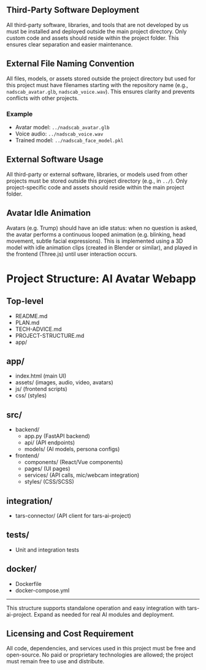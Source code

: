 ## Third-Party Software Deployment
All third-party software, libraries, and tools that are not developed by us must be installed and deployed outside the main project directory. Only custom code and assets should reside within the project folder. This ensures clear separation and easier maintenance.
## External File Naming Convention
All files, models, or assets stored outside the project directory but used for this project must have filenames starting with the repository name (e.g., `nadscab_avatar.glb`, `nadscab_voice.wav`). This ensures clarity and prevents conflicts with other projects.

### Example
- Avatar model: `../nadscab_avatar.glb`
- Voice audio: `../nadscab_voice.wav`
- Trained model: `../nadscab_face_model.pkl`
## External Software Usage
All third-party or external software, libraries, or models used from other projects must be stored outside this project directory (e.g., in `../`). Only project-specific code and assets should reside within the main project folder.
## Avatar Idle Animation
Avatars (e.g. Trump) should have an idle status: when no question is asked, the avatar performs a continuous looped animation (e.g. blinking, head movement, subtle facial expressions). This is implemented using a 3D model with idle animation clips (created in Blender or similar), and played in the frontend (Three.js) until user interaction occurs.
# Project Structure: AI Avatar Webapp

## Top-level
- README.md
- PLAN.md
- TECH-ADVICE.md
- PROJECT-STRUCTURE.md
- app/

## app/
- index.html (main UI)
- assets/ (images, audio, video, avatars)
- js/ (frontend scripts)
- css/ (styles)

## src/
- backend/
  - app.py (FastAPI backend)
  - api/ (API endpoints)
  - models/ (AI models, persona configs)
- frontend/
  - components/ (React/Vue components)
  - pages/ (UI pages)
  - services/ (API calls, mic/webcam integration)
  - styles/ (CSS/SCSS)

## integration/
- tars-connector/ (API client for tars-ai-project)

## tests/
- Unit and integration tests

## docker/
- Dockerfile
- docker-compose.yml

---
This structure supports standalone operation and easy integration with tars-ai-project. Expand as needed for real AI modules and deployment.

## Licensing and Cost Requirement
All code, dependencies, and services used in this project must be free and open-source. No paid or proprietary technologies are allowed; the project must remain free to use and distribute.
